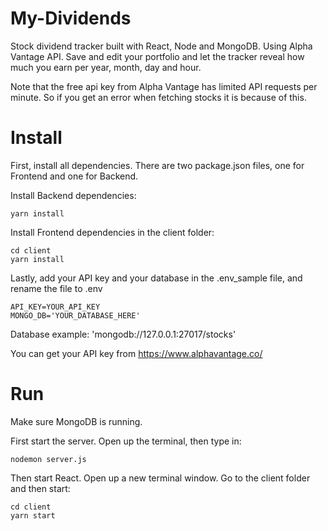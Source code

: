 # My-Dividends
Stock dividend tracker built with React, Node and MongoDB. Using Alpha Vantage API. Save and edit your portfolio and let the tracker reveal how much you earn per year, month, day and hour. 

Note that the free api key from Alpha Vantage has limited API requests per minute. So if you get an error when fetching stocks it is because of this. 

# Install
First, install all dependencies. There are two package.json files, one for Frontend and one for Backend.

Install Backend dependencies:
``` 
yarn install
```

Install Frontend dependencies in the client folder:
``` 
cd client
yarn install
```

Lastly, add your API key and your database in the .env_sample file, and rename the file to .env
```
API_KEY=YOUR_API_KEY
MONGO_DB='YOUR_DATABASE_HERE'
```
Database example: 'mongodb://127.0.0.1:27017/stocks'

You can get your API key from https://www.alphavantage.co/


# Run
Make sure MongoDB is running.

First start the server. Open up the terminal, then type in:
```
nodemon server.js
```


Then start React. Open up a new terminal window. Go to the client folder and then start:
```
cd client
yarn start
```
